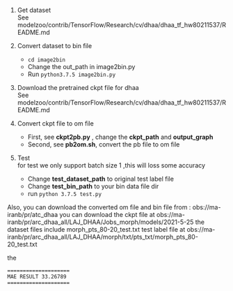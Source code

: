 1. Get dataset  
See modelzoo/contrib/TensorFlow/Research/cv/dhaa/dhaa_tf_hw80211537/README.md

2. Convert dataset to bin file   
    - ``cd image2bin`` 
    - Change the out_path in image2bin.py
    - Run ``python3.7.5 image2bin.py``
3. Download the pretrained ckpt file for dhaa  
See modelzoo/contrib/TensorFlow/Research/cv/dhaa/dhaa_tf_hw80211537/README.md

4. Convert ckpt file to om file  
    - First, see **ckpt2pb.py** , change the **ckpt_path** and  **output_graph**
    - Second, see **pb2om.sh**, convert the pb file to om file
5. Test  
for test we only support batch size 1 ,this will loss some accuracy 
    - Change **test_dataset_path** to original test label file
    - Change **test_bin_path** to your bin data file dir 
    - run ``python 3.7.5 test.py``


Also, you can download the converted om file and bin file from : obs://ma-iranb/pr/atc_dhaa
you can download the ckpt file at obs://ma-iranb/pr/arc_dhaa_all/LAJ_DHAA/Jobs_morph/models/2021-5-25
the dataset files include morph_pts_80-20_test.txt test label file at obs://ma-iranb/pr/arc_dhaa_all/LAJ_DHAA/morph/txt/pts_txt/morph_pts_80-20_test.txt

the 
```
====================
MAE RESULT 33.26789
====================
```